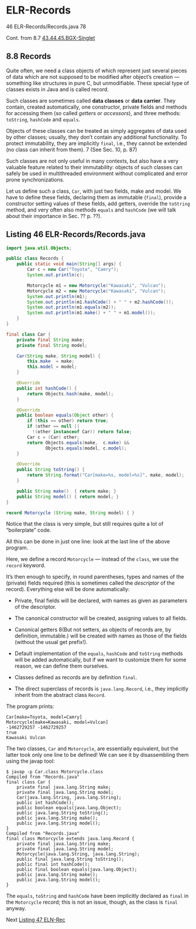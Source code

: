 # ELR-Records
46 ELR-Records/Records.java 78  

Cont. from 8.7 [43.44.45.BGX-Singlet](https://github.com/Java-PJATK/43.44.45.BGX-Singlet/)

## 8.8 Records

Quite often, we need a class objects of which represent just several pieces of data which are not supposed to be modified after object’s creation — something like structures in pure C, but unmodifiable. These special type of classes exists in Java and is called record.  

Such classes are sometimes called **data classes** or **data carrier**. They contain, created automatically, one constructor, private fields and methods for accessing them (so called _getters_ or _accessors_), and three methods: `toString`, `hashCode` and `equals`. 

Objects of these classes can be treated as simply aggregates of data used by other classes; usually, they don’t contain any additional functionality. To protect immutability, they are implicitly `final`, i.e., they cannot be extended (no class can inherit from them). 7 (See Sec. 10, p. 87)

Such classes are not only useful in many contexts, but also have a very valuable feature related to their immutability: objects of such classes can safely be used in multithreaded environment without complicated and error prone synchronizations.

Let us define such a class, `Car`, with just two fields, make and model. We have to define these fields, declaring them as immutable (`final`), provide a constructor setting
values of these fields, add getters, override the `toString` method, and very often also methods `equals` and `hashCode` (we will talk about their importance in Sec. ?? p. ??).

## Listing 46 ELR-Records/Records.java  

```java 
import java.util.Objects;

public class Records {
    public static void main(String[] args) {
        Car c = new Car("Toyota", "Camry");
        System.out.println(c);

        Motorcycle m1 = new Motorcycle("Kawasaki", "Vulcan");
        Motorcycle m2 = new Motorcycle("Kawasaki", "Vulcan");
        System.out.println(m1);
        System.out.println(m1.hashCode() + " " + m2.hashCode());
        System.out.println(m1.equals(m2));
        System.out.println(m1.make() + " " + m1.model());
    }
}

final class Car {
    private final String make;
    private final String model;

    Car(String make, String model) {
        this.make  = make;
        this.model = model;
    }

    @Override
    public int hashCode() {
        return Objects.hash(make, model);
    }

    @Override
    public boolean equals(Object other) {
        if (this == other) return true;
        if (other == null ||
          !(other instanceof Car)) return false;
        Car c = (Car) other;
        return Objects.equals(make,  c.make) &&
               Objects.equals(model, c.model);
    }

    @Override
    public String toString() {
        return String.format("Car[make=%s, model=%s]", make, model);
    }

    public String make()  { return make; }
    public String model() { return model; }
}

record Motorcycle (String make, String model) { }
```

Notice that the class is very simple, but still requires quite a lot of “boilerplate” code.

All this can be done in just one line: look at the last line of the above program. 

Here, we define a record `Motorcycle` — instead of the `class`, we use the `record` keyword. 

It’s then enough to specify, in round parentheses, types and names of the (private) fields required (this is sometimes called the _descriptor_ of the record). Everything else will be done automatically:  

* Private, final fields will be declared, with names as given as parameters of the descriptor.
  
* The canonical constructor will be created, assigning values to all fields.

* Canonical getters 8(But not setters, as objects of records are, by definition, immutable.) will be created with names as those of the fields (without the usual get prefix!).
    
* Default implementation of the `equals`, `hashCode` and `toString` methods will be added automatically, but if we want to customize them for some reason, we can define them ourselves.

* Classes defined as records are by definition `final`.

* The direct superclass of records is `java.lang.Record`, i.e., they implicitly inherit from the abstract class `Record`.

The program prints:

```
Car[make=Toyota, model=Camry]
Motorcycle[make=Kawasaki, model=Vulcan]
-1462729257 -1462729257
true
Kawasaki Vulcan
```

The two classes, `Car` and `Motorcycle`, are essentially equivalent, but the latter took only one line to be defined! We can see it by disassembling them using the javap tool:  

```
$ javap -p Car.class Motorcycle.class
Compiled from "Records.java"
final class Car {
    private final java.lang.String make;
    private final java.lang.String model;
    Car(java.lang.String, java.lang.String);
    public int hashCode();
    public boolean equals(java.lang.Object);
    public java.lang.String toString();
    public java.lang.String make();
    public java.lang.String model();
}
Compiled from "Records.java"
final class Motorcycle extends java.lang.Record {
    private final java.lang.String make;
    private final java.lang.String model;
    Motorcycle(java.lang.String, java.lang.String);
    public final java.lang.String toString();
    public final int hashCode();
    public final boolean equals(java.lang.Object);
    public java.lang.String make();
    public java.lang.String model();
}
```

The `equals`, `toString` and `hashCode` have been implicitly declared as `final` in the `Motorcycle` record; this is not an issue, though, as the class is `final` anyway.


Next [Listing 47 ELN-Rec](https://github.com/Java-PJATK/47.ELN-Rec)
